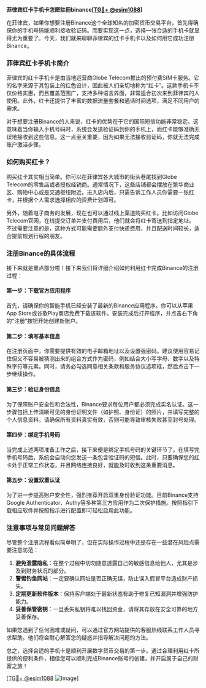 **菲律宾红卡手机卡怎麽註冊binance[[TG💪+ @esim1088](https://t.me/s/esim1088)]**

在菲律宾，如果你想要注册Binance这个全球知名的加密货币交易平台，首先得确保你的手机号码能顺利接收验证码。而要实现这一点，选择一张合适的手机卡就显得尤为重要了。今天，我们就来聊聊菲律宾的红卡手机卡以及如何用它成功注册Binance。

### 菲律宾红卡手机卡简介

菲律宾的红卡手机卡是由当地运营商Globe Telecom推出的预付费SIM卡服务。它的名字来源于其包装上的红色设计，因此被人们亲切地称为“红卡”。这款手机卡不仅价格实惠，而且覆盖范围广，支持多种语言界面，非常适合初次来到菲律宾的人使用。此外，红卡还提供了丰富的数据流量套餐和通话时间选项，满足不同用户的需求。

对于想要注册Binance的人来说，红卡的优势在于它的国际短信功能非常稳定。这意味着当你输入手机号码时，系统会发送验证码到你的手机上，而红卡能够准确无误地接收到这些信息。这一点至关重要，因为如果无法接收验证码，你就无法完成账户激活步骤。

### 如何购买红卡？

购买红卡其实相当简单。你可以在菲律宾各大城市的街头巷尾找到Globe Telecom的零售店或者授权经销商。通常情况下，这些店铺都会摆放在繁华商业区、购物中心或是交通枢纽附近。进入店内后，只需告诉工作人员你需要一张红卡，并根据个人需求选择相应的资费计划即可。

另外，随着电子商务的发展，现在也可以通过线上渠道购买红卡。比如访问Globe Telecom官网，在线提交订单并支付费用后，他们就会将红卡寄送到指定地址。不过需要注意的是，这种方式可能需要额外支付快递费用，并且配送时间较长，适合提前规划行程的朋友。

### 注册Binance的具体流程

接下来就是重点部分啦！接下来我们将详细介绍如何利用红卡完成Binance的注册过程：

#### 第一步：下载官方应用程序
首先，请确保你的智能手机已经安装了最新的Binance应用程序。你可以从苹果App Store或谷歌Play商店免费下载该软件。安装完成后打开程序，并点击右下角的“注册”按钮开始创建新账户。

#### 第二步：填写基本信息
在注册页面中，你需要提供有效的电子邮箱地址以及设置强密码。建议使用容易记住但又不容易被猜测出来的组合方式作为密码，例如结合大小写字母、数字以及特殊字符等元素。同时，请务必勾选同意相关条款和服务协议选项框，然后点击下一步继续操作。

#### 第三步：验证身份信息
为了保障账户安全性和合法性，Binance要求每位用户都必须完成实名认证。这一步骤包括上传清晰可见的身份证明文件（如护照、身份证）的照片，并填写完整的个人信息资料。请确保所有资料真实有效，否则可能导致审核失败甚至封号处理。

#### 第四步：绑定手机号码
当完成上述两项准备工作之后，接下来便是绑定手机号码的关键环节了。在填写完手机号码后，系统会自动向您发送一条包含验证码的短信。此时，只要确保您的红卡处于正常工作状态，并且网络连接良好，就能及时收到这条重要消息。

#### 第五步：设置双重认证
为了进一步提高账户安全性，强烈推荐开启双重身份验证功能。目前Binance支持Google Authenticator、Authy等多种第三方应用作为二次保护措施。按照指引下载相应软件并按照指示进行配置即可轻松启用此功能。

### 注意事项与常见问题解答

尽管整个注册流程看似简单明了，但在实际操作过程中还是存在一些潜在风险点需要注意防范：

1. **避免泄露隐私**：在整个过程中切勿随意透露自己的敏感信息给他人，尤其是涉及到财务状况的部分。
2. **警惕钓鱼网站**：一定要确认网址是否正确无误，防止误入假冒平台造成财产损失。
3. **定期更新软件版本**：保持客户端处于最新状态有助于修复已知漏洞并增强防护能力。
4. **妥善保管密钥**：一旦丢失私钥将难以找回资金，请将其存放在安全可靠的地方妥善保存。

如果您遇到了任何困难或疑问，可以通过官方网站提供的客服热线联系工作人员寻求帮助。他们将会耐心解答您的疑惑并指导解决问题的方法。

总之，选择合适的手机卡是顺利开展数字货币交易的第一步。通过合理利用红卡所提供的便利条件，相信您可以顺利完成Binance账号的创建，并开启属于自己的财富之旅！

[[TG💪+ @esim1088](https://t.me/s/esim1088) ![Image](https://i.postimg.cc/4NQfJmqS/Snipaste-2025-05-13-00-14-12.png)]